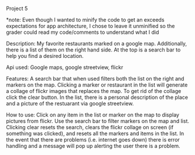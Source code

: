 Project 5


*note: Even though I wanted to minify the code to get an exceeds expectations for app architecture, I chose to leave it unminified so the grader could read my code/comments to understand what I did

Description: My favorite restaurants marked on a google map. Additionally, there is a list of them on the right hand side. At the top is a search bar to help you find a desired location.

Api used: Google maps, google streetview, flickr

Features: A search bar that when used filters both the list on the right and markers on the map. Clicking a marker or restaurant in the list will generate a collage of flickr images that replaces the map.
To get rid of the collage click the clear button. In the list, there is a personal description of the place and a picture of the restuarant via google streetview.

How to use: Click on any item in the list or marker on the map to display pictures from flickr. Use the search bar to filter markers on the map and list. Clicking clear resets the search, clears
the flickr collage on screen (if something was clicked), and resets all the markers and items in the list. In the event that there are problems (i.e. internet goes down) there is error handling
and a message will pop up alerting the user there is a problem.

